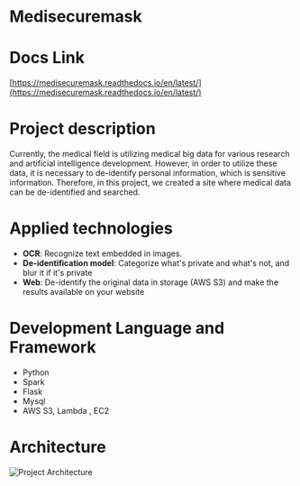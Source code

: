 # Medisecuremask
# Docs Link
[https://medisecuremask.readthedocs.io/en/latest/](https://medisecuremask.readthedocs.io/en/latest/)
# Project description
Currently, the medical field is utilizing medical big data for various research and artificial intelligence development. However, in order to utilize these data, it is necessary to de-identify personal information, which is sensitive information. Therefore, in this project, we created a site where medical data can be de-identified and searched.

# Applied technologies
- **OCR**: Recognize text embedded in images.
- **De-identification model**: Categorize what's private and what's not, and blur it if it's private
- **Web**: De-identify the original data in storage (AWS S3) and make the results available on your website

# Development Language and Framework
- Python
- Spark
- Flask
- Mysql
- AWS S3, Lambda , EC2 
#  Architecture
![Project Architecture](https://i.ibb.co/RgszdpN/2023-09-20-8-45-05.png)

